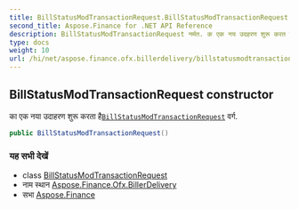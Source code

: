 ```yaml
---
title: BillStatusModTransactionRequest.BillStatusModTransactionRequest
second_title: Aspose.Finance for .NET API Reference
description: BillStatusModTransactionRequest नर्मत. क एक नय उदहरण शुरू करत हैBillStatusModTransactionRequest वर्ग.
type: docs
weight: 10
url: /hi/net/aspose.finance.ofx.billerdelivery/billstatusmodtransactionrequest/billstatusmodtransactionrequest/
---
```

## BillStatusModTransactionRequest constructor

का एक नया उदाहरण शुरू करता है[`BillStatusModTransactionRequest`](../) वर्ग.

```csharp
public BillStatusModTransactionRequest()
```

### यह सभी देखें

* class [BillStatusModTransactionRequest](../)
* नाम स्थान [Aspose.Finance.Ofx.BillerDelivery](../../billstatusmodtransactionrequest/)
* सभा [Aspose.Finance](../../../)


